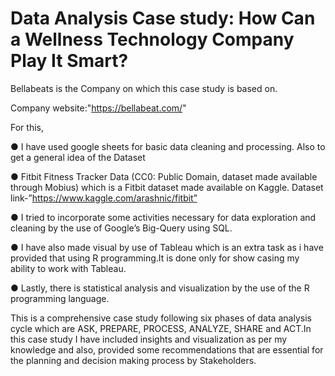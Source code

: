 # Data Analysis Case study: How Can a Wellness Technology Company Play It Smart?
Bellabeats is the Company on which this case study is based on.

Company website:"https://bellabeat.com/"

For this,

● I have used google sheets for basic data cleaning and processing. Also to get a
general idea of the Dataset

● Fitbit Fitness Tracker Data (CC0: Public Domain, dataset made available through
Mobius) which is a Fitbit dataset made available on Kaggle.
Dataset link-”https://www.kaggle.com/arashnic/fitbit”

● I tried to incorporate some activities necessary for data exploration and cleaning by
the use of Google’s Big-Query using SQL.

● I have also made visual by use of Tableau which is an extra task as i have provided
that using R programming.It is done only for show casing my ability to work with
Tableau.

● Lastly, there is statistical analysis and visualization by the use of the R programming
language.

This is a comprehensive case study following six phases of data analysis cycle which are
ASK, PREPARE, PROCESS, ANALYZE, SHARE and ACT.In this case study I have included
insights and visualization as per my knowledge and also, provided some recommendations
that are essential for the planning and decision making process by Stakeholders.
